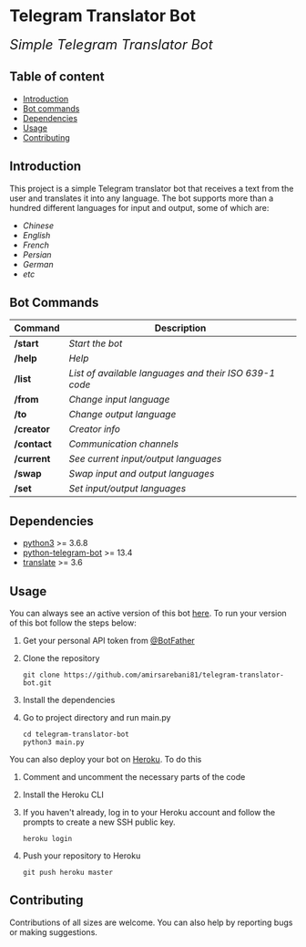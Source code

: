 # Telegram Translator Bot



<font size="5"> *Simple Telegram Translator Bot* </font>

## Table of content

- [Introduction](README.md#introduction)
- [Bot commands](README.md#bot-commands)
- [Dependencies](README.md#dependencies)
- [Usage](README.md#usage)
- [Contributing](README.md#contributing)

## Introduction

This project is a simple Telegram translator bot that receives a text from the user and translates it into any language. The bot supports more than a hundred different languages ​​for input and output, some of which are:

- *Chinese*
- *English*
- *French*
- *Persian*
- *German*
- *etc*

## Bot Commands

| Command | Description |
| ------- | ----------- |
| **/start** | *Start the bot* |
| **/help** | *Help* |
| **/list** | *List of available languages and their ISO 639-1 code* |
| **/from** | *Change input language* |
| **/to** | *Change output language* |
| **/creator** | *Creator info* |
| **/contact** | *Communication channels* |
| **/current** | *See current input/output languages* |
| **/swap** | *Swap input and output languages* |
| **/set** | *Set input/output languages* |

## Dependencies

- [python3](https://www.python.org/) >= 3.6.8
- [python-telegram-bot](https://github.com/python-telegram-bot/python-telegram-bot) >= 13.4
- [translate](https://pypi.org/project/translate/) >= 3.6

## Usage

You can always see an active version of this bot [here](https://t.me/amir_translator_bot).
To run your version of this bot follow the steps below:

1. Get your personal API token from [@BotFather](https://t.me/botfather)
2. Clone the repository

   ```shell
   git clone https://github.com/amirsarebani81/telegram-translator-bot.git
   ```

3. Install the dependencies
4. Go to project directory and run main.py

    ```shell
    cd telegram-translator-bot
    python3 main.py
    ```

You can also deploy your bot on [Heroku](https://heroku.com). To do this

1. Comment and uncomment the necessary parts of the code
2. Install the Heroku CLI
3. If you haven't already, log in to your Heroku account and follow the prompts to create a new SSH public key.

    ```shell
    heroku login
    ```

4. Push your repository to Heroku

    ```shell
    git push heroku master
    ```

## Contributing

Contributions of all sizes are welcome. You can also help by reporting bugs or making suggestions.
